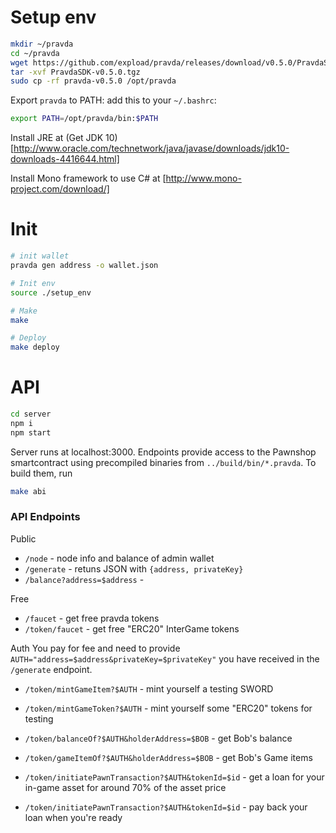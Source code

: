 # Setup env

```bash
mkdir ~/pravda
cd ~/pravda
wget https://github.com/expload/pravda/releases/download/v0.5.0/PravdaSDK-v0.5.0.tgz
tar -xvf PravdaSDK-v0.5.0.tgz
sudo cp -rf pravda-v0.5.0 /opt/pravda
```

Export `pravda` to PATH: add this to your `~/.bashrc`:
```bash
export PATH=/opt/pravda/bin:$PATH
```

Install JRE at (Get JDK 10)[http://www.oracle.com/technetwork/java/javase/downloads/jdk10-downloads-4416644.html]

Install Mono framework to use C# at [http://www.mono-project.com/download/]

# Init

```bash
# init wallet
pravda gen address -o wallet.json

# Init env
source ./setup_env

# Make
make

# Deploy
make deploy
```

# API

```bash
cd server
npm i
npm start
```

Server runs at localhost:3000. Endpoints provide access to the Pawnshop smartcontract using precompiled binaries from `../build/bin/*.pravda`. To build them, run

```bash
make abi
```

### API Endpoints

Public
  - `/node` - node info and balance of admin wallet
  - `/generate` - retuns JSON with `{address, privateKey}`
  - `/balance?address=$address` -

Free
  - `/faucet` - get free pravda tokens
  - `/token/faucet` - get free "ERC20" InterGame tokens

Auth
    You pay for fee and need to provide `AUTH="address=$address&privateKey=$privateKey"` you have received in the `/generate` endpoint.

  - `/token/mintGameItem?$AUTH` - mint yourself a testing SWORD
  - `/token/mintGameToken?$AUTH` - mint yourself some "ERC20" tokens for testing

  - `/token/balanceOf?$AUTH&holderAddress=$BOB` - get Bob's balance
  - `/token/gameItemOf?$AUTH&holderAddress=$BOB` - get Bob's Game items

  - `/token/initiatePawnTransaction?$AUTH&tokenId=$id` - get a loan for your in-game asset for around 70% of the asset price
  - `/token/initiatePawnTransaction?$AUTH&tokenId=$id` - pay back your loan when you're ready
